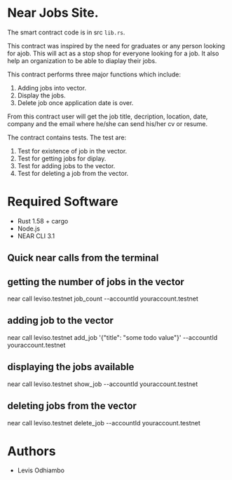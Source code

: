 # Near Jobs Site.

The smart contract code  is in src `lib.rs`.

This contract was inspired by the need for graduates or any person looking for ajob. This will act as a stop shop for everyone looking for a job.
It also help an organization to be able to diaplay their jobs.

This contract performs three major functions which include:
1. Adding jobs into vector.
2. Display the jobs.
3. Delete job once application date is over.

From this contract user will get the job title, decription, location, date, company and the email where he/she can send his/her cv or resume.

The contract contains tests.
The test are:
1. Test for existence of job in the vector.
2. Test for getting jobs for diplay.
3. Test for adding jobs to the vector.
4. Test for deleting a job from the vector. 


# Required Software

- Rust 1.58 + cargo
- Node.js
- NEAR CLI 3.1

## Quick near calls from the terminal

##  getting the number of jobs in the vector
near call leviso.testnet job_count --accountId youraccount.testnet

##  adding job to the vector 
near call leviso.testnet add_job '{"title": "some todo value"}' --accountId youraccount.testnet

##  displaying the jobs available 
near call leviso.testnet show_job --accountId youraccount.testnet

##  deleting jobs from the vector
near call leviso.testnet delete_job --accountId youraccount.testnet

# Authors
- Levis Odhiambo
